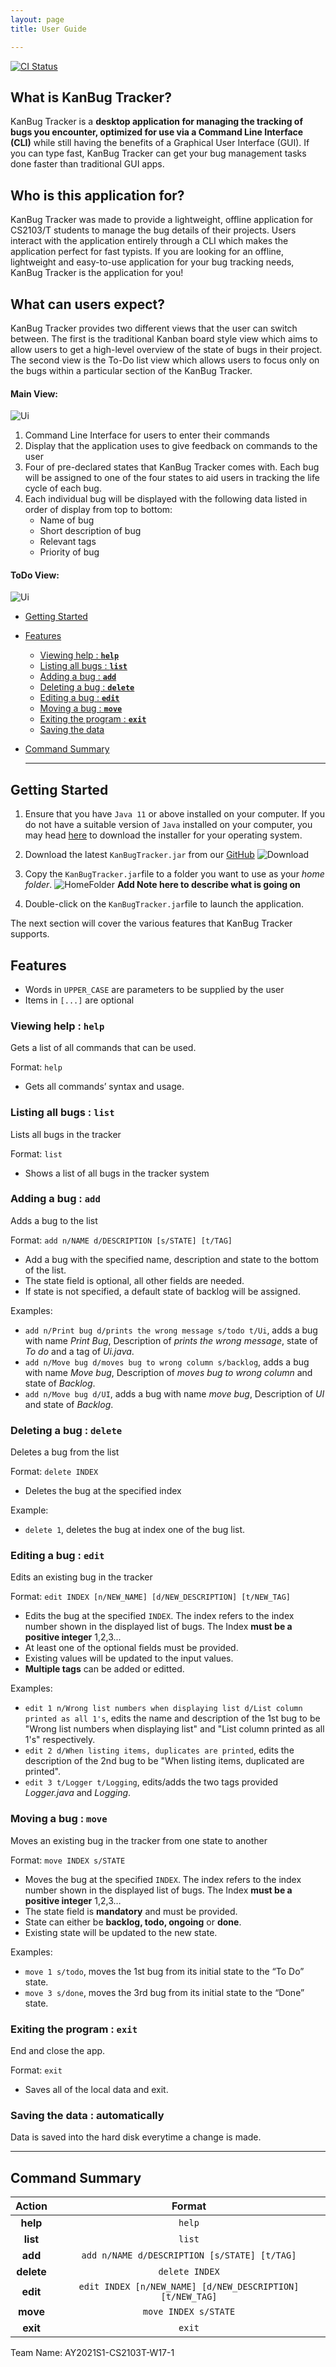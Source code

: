 ```yaml
---
layout: page
title: User Guide

---
```

[![CI Status](https://github.com/AY2021S1-CS2103T-W17-1/tP/workflows/Java%20CI/badge.svg)](https://github.com/AY2021S1-CS2103T-W17-1/tp/actions)

## What is KanBug Tracker?
KanBug Tracker is a **desktop application for managing the tracking of bugs you encounter, optimized for use via a Command Line Interface (CLI)** while still having the benefits of a Graphical User Interface (GUI). If you can type fast, KanBug Tracker can get your bug management tasks done faster than traditional GUI apps.

## Who is this application for?
KanBug Tracker was made to provide a lightweight, offline application for CS2103/T students to manage the bug details of their projects. Users interact with the application entirely through a CLI which makes the application perfect for fast typists. If you are looking for an offline, lightweight and easy-to-use application for your bug tracking needs, KanBug Tracker is the application for you!


## What can users expect?
KanBug Tracker provides two different views that the user can switch between. The first is the traditional Kanban board style view which aims to allow users to get a high-level overview of the state of bugs in their project. The second view is the To-Do list view which allows users to focus only on the bugs within a particular section of the KanBug Tracker. 
#### Main View:

![Ui](images/Ui3.png)

1. Command Line Interface for users to enter their commands
2. Display that the application uses to give feedback on commands to the user
3. Four of pre-declared states that KanBug Tracker comes with. Each bug will be assigned to one of the four states to aid users in tracking the life cycle of each bug.
4. Each individual bug will be displayed with the following data listed in order of display from top to bottom:
    - Name of bug
    - Short description of bug
    - Relevant tags 
    - Priority of bug

#### ToDo View:

![Ui](images/Ui2.png)
- [Getting Started](#getting-started)

- [Features](#features)

  - [Viewing help : **`help`**](#viewing-help--help)
  - [Listing all bugs : **`list`**](#listing-all-bugs--list)
  - [Adding a bug : **`add`**](#adding-a-bug--add)
  - [Deleting a bug : **`delete`**](#deleting-a-bug--delete)
  - [Editing a bug : **`edit`**](#editing-a-bug--edit)
  - [Moving a bug : **`move`**](#moving-a-bug--move)
  - [Exiting the program :  **`exit`**](#exiting-the-program--exit)
  - [Saving the data](#saving-the-data)

- [Command Summary](#command-summary)

  ------

## Getting Started
1. Ensure that you have `Java 11` or above installed on your computer. If you do not have a suitable version of `Java` installed on your computer, you may head [here](https://www.oracle.com/java/technologies/javase-jdk11-downloads.html) to download the installer for your operating system.

2. Download the latest `KanBugTracker.jar` from our [GitHub](https://github.com/AY2021S1-CS2103T-W17-1/tp/releases)
    ![Download](images/KanBugDownload.png)

  

3. Copy the `KanBugTracker.jar`file to a folder you want to use as your _home folder_.
    ![HomeFolder](images/HomeFolder.png)
    **Add Note here to describe what is going on**

4. Double-click on the `KanBugTracker.jar`file to launch the application. 

The next section will cover the various features that KanBug Tracker supports.


## Features

- Words in `UPPER_CASE` are parameters to be supplied by the user
- Items in `[...]` are optional

### Viewing help : `help`

Gets a list of all commands that can be used.

Format: `help`

- Gets all commands’ syntax and usage.

### Listing all bugs : `list`

Lists all bugs in the tracker

Format: `list`

- Shows a list of all bugs in the tracker system

### Adding a bug : `add`

Adds a bug to the list

Format: `add n/NAME d/DESCRIPTION [s/STATE] [t/TAG]`

- Add a bug with the specified name, description and state to the bottom of the list.
- The state field is optional, all other fields are needed.
- If state is not specified, a default state of backlog will be assigned.

Examples:

- `add n/Print bug d/prints the wrong message s/todo t/Ui`, adds a bug with name *Print Bug*, Description of *prints the wrong message*, state of *To do* and a tag of *Ui.java*.
- `add n/Move bug d/moves bug to wrong column s/backlog`, adds a bug with name *Move bug*, Description of *moves bug to wrong column* and state of *Backlog*.
- `add n/Move bug d/UI`, adds a bug with name *move bug*, Description of *UI* and state of *Backlog*.

### Deleting a bug : `delete`

Deletes a bug from the list

Format: `delete INDEX`

- Deletes the bug at the specified index

Example:

- `delete 1`, deletes the bug at index one of the bug list.

### Editing a bug : `edit`

Edits an existing bug in the tracker

Format: `edit INDEX [n/NEW_NAME] [d/NEW_DESCRIPTION] [t/NEW_TAG]`

- Edits the bug at the specified `INDEX`. The index refers to the index number shown in the displayed list of bugs. The Index **must be a positive integer** 1,2,3...
- At least one of the optional fields must be provided.
- Existing values will be updated to the input values.
- **Multiple tags** can be added or editted.

Examples:

- `edit 1 n/Wrong list numbers when displaying list d/List column printed as all 1's`, edits the name and description of the 1st bug to be "Wrong list numbers when displaying list" and "List column printed as all 1's" respectively.
- `edit 2 d/When listing items, duplicates are printed`, edits the description of the 2nd bug to be "When listing items, duplicated are printed".
- `edit 3 t/Logger t/Logging`, edits/adds the two tags provided *Logger.java* and *Logging*.

### Moving a bug : `move`

Moves an existing bug in the tracker from one state to another

Format: `move INDEX s/STATE`

- Moves the bug at the specified `INDEX`. The index refers to the index number shown in the displayed list of bugs. The Index **must be a positive integer** 1,2,3…
- The state field is **mandatory** and must be provided.
- State can either be **backlog, todo, ongoing** or **done**.
- Existing state will be updated to the new state.

Examples:

- `move 1 s/todo`, moves the 1st bug from its initial state to the “To Do” state.
- `move 3 s/done`, moves the 3rd bug from its initial state to the “Done” state.

### Exiting the program :  `exit`

End and close the app.

Format: `exit`

- Saves all of the local data and exit.

### Saving the data : automatically

Data is saved into the hard disk everytime a change is made.

------

## Command Summary

|   Action   |                          Format                           |
| :--------: | :-------------------------------------------------------: |
|  **help**  |                          `help`                           |
|  **list**  |                          `list`                           |
|  **add**   |       `add n/NAME d/DESCRIPTION [s/STATE] [t/TAG]`        |
| **delete** |                      `delete INDEX`                       |
|  **edit**  | `edit INDEX [n/NEW_NAME] [d/NEW_DESCRIPTION] [t/NEW_TAG]` |
|  **move**  |                   `move INDEX s/STATE`                    |
|  **exit**  |                          `exit`                           |

Team Name: AY2021S1-CS2103T-W17-1

